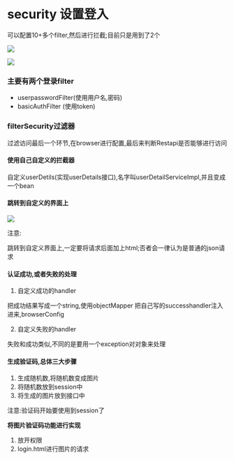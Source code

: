 


# security 设置登入
可以配置10+多个filter,然后进行拦截;目前只是用到了2个

![](https://upload-images.jianshu.io/upload_images/874748-6f0cf11f32d5f284.png?imageMogr2/auto-orient/strip%7CimageView2/2/w/1240)

![](https://upload-images.jianshu.io/upload_images/874748-8a2dddc01b1f1b09.png?imageMogr2/auto-orient/strip%7CimageView2/2/w/1240)



### 主要有两个登录filter
- userpasswordFilter(使用用户名,密码)
- basicAuthFilter (使用token)

### filterSecurity过滤器

过滤访问最后一个环节,在browser进行配置,最后来判断Restapi是否能够进行访问


#### 使用自己自定义的拦截器

自定义userDetils(实现userDetails接口),名字叫userDetailServiceImpl,并且变成一个bean

#### 跳转到自定义的界面上

![](https://upload-images.jianshu.io/upload_images/874748-f3efb058e65d36fa.png?imageMogr2/auto-orient/strip%7CimageView2/2/w/1240)


注意:

跳转到自定义界面上,一定要将请求后面加上html;否者会一律认为是普通的json请求


#### 认证成功,或者失败的处理

1. 自定义成功的handler

把成功结果写成一个string,使用objectMapper
把自己写的successhandler注入进来,browserConfig


2. 自定义失败的handler

失败和成功类似,不同的是要用一个exception对对象来处理


#### 生成验证码,总体三大步骤

1. 生成随机数,将随机数变成图片
2. 将随机数放到session中
3. 将生成的图片放到接口中

注意:验证码开始要使用到session了

**将图片验证码功能进行实现**

1. 放开权限
2. login.html进行图片的请求

